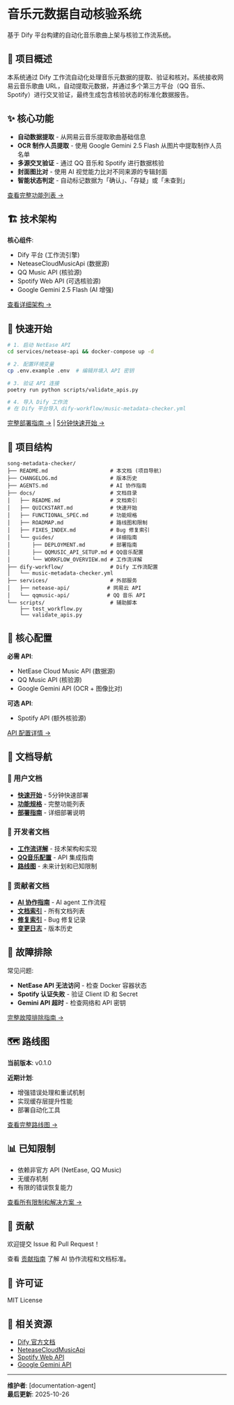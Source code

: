 # 音乐元数据自动核验系统

基于 Dify 平台构建的自动化音乐歌曲上架与核验工作流系统。

## 🎯 项目概述

本系统通过 Dify 工作流自动化处理音乐元数据的提取、验证和核对。系统接收网易云音乐歌曲 URL，自动提取元数据，并通过多个第三方平台（QQ 音乐、Spotify）进行交叉验证，最终生成包含核验状态的标准化数据报告。

## ✨ 核心功能

- **自动数据提取** - 从网易云音乐提取歌曲基础信息
- **OCR 制作人员提取** - 使用 Google Gemini 2.5 Flash 从图片中提取制作人员名单
- **多源交叉验证** - 通过 QQ 音乐和 Spotify 进行数据核验
- **封面图比对** - 使用 AI 视觉能力比对不同来源的专辑封面
- **智能状态判定** - 自动标记数据为「确认」、「存疑」或「未查到」

[查看完整功能列表 →](docs/FUNCTIONAL_SPEC.md)

## 🏗️ 技术架构

**核心组件**:

- Dify 平台 (工作流引擎)
- NeteaseCloudMusicApi (数据源)
- QQ Music API (核验源)
- Spotify Web API (可选核验源)
- Google Gemini 2.5 Flash (AI 增强)

[查看详细架构 →](docs/guides/WORKFLOW_OVERVIEW.md)

## 🚀 快速开始

```bash
# 1. 启动 NetEase API
cd services/netease-api && docker-compose up -d

# 2. 配置环境变量
cp .env.example .env  # 编辑并填入 API 密钥

# 3. 验证 API 连接
poetry run python scripts/validate_apis.py

# 4. 导入 Dify 工作流
# 在 Dify 平台导入 dify-workflow/music-metadata-checker.yml
```

[完整部署指南 →](docs/guides/DEPLOYMENT.md) | [5分钟快速开始 →](docs/QUICKSTART.md)

## 📁 项目结构

```
song-metadata-checker/
├── README.md                    # 本文档 (项目导航)
├── CHANGELOG.md                 # 版本历史
├── AGENTS.md                    # AI 协作指南
├── docs/                        # 文档目录
│   ├── README.md                # 文档索引
│   ├── QUICKSTART.md            # 快速开始
│   ├── FUNCTIONAL_SPEC.md       # 功能规格
│   ├── ROADMAP.md               # 路线图和限制
│   ├── FIXES_INDEX.md           # Bug 修复索引
│   └── guides/                  # 详细指南
│       ├── DEPLOYMENT.md        # 部署指南
│       ├── QQMUSIC_API_SETUP.md # QQ音乐配置
│       └── WORKFLOW_OVERVIEW.md # 工作流详解
├── dify-workflow/               # Dify 工作流配置
│   └── music-metadata-checker.yml
├── services/                    # 外部服务
│   ├── netease-api/            # 网易云 API
│   └── qqmusic-api/            # QQ 音乐 API
└── scripts/                     # 辅助脚本
    ├── test_workflow.py
    └── validate_apis.py
```

## 🔑 核心配置

**必需 API**:

- NetEase Cloud Music API (数据源)
- QQ Music API (核验源)
- Google Gemini API (OCR + 图像比对)

**可选 API**:

- Spotify API (额外核验源)

[API 配置详情 →](docs/guides/DEPLOYMENT.md#service-configuration)

## 📖 文档导航

### 👥 用户文档

- **[快速开始](docs/QUICKSTART.md)** - 5分钟快速部署
- **[功能规格](docs/FUNCTIONAL_SPEC.md)** - 完整功能列表
- **[部署指南](docs/guides/DEPLOYMENT.md)** - 详细部署说明

### 🔧 开发者文档

- **[工作流详解](docs/guides/WORKFLOW_OVERVIEW.md)** - 技术架构和实现
- **[QQ音乐配置](docs/guides/QQMUSIC_API_SETUP.md)** - API 集成指南
- **[路线图](docs/ROADMAP.md)** - 未来计划和已知限制

### 📝 贡献者文档

- **[AI 协作指南](AGENTS.md)** - AI agent 工作流程
- **[文档索引](docs/README.md)** - 所有文档列表
- **[修复索引](docs/FIXES_INDEX.md)** - Bug 修复记录
- **[变更日志](CHANGELOG.md)** - 版本历史

## 🐛 故障排除

常见问题:

- **NetEase API 无法访问** - 检查 Docker 容器状态
- **Spotify 认证失败** - 验证 Client ID 和 Secret
- **Gemini API 超时** - 检查网络和 API 密钥

[完整故障排除指南 →](docs/guides/DEPLOYMENT.md#troubleshooting)

## 🗺️ 路线图

**当前版本**: v0.1.0

**近期计划**:

- 增强错误处理和重试机制
- 实现缓存层提升性能
- 部署自动化工具

[查看完整路线图 →](docs/ROADMAP.md)

## 📊 已知限制

- 依赖非官方 API (NetEase, QQ Music)
- 无缓存机制
- 有限的错误恢复能力

[查看所有限制和解决方案 →](docs/ROADMAP.md#known-limitations)

## 🤝 贡献

欢迎提交 Issue 和 Pull Request！

查看 [贡献指南](AGENTS.md) 了解 AI 协作流程和文档标准。

## 📄 许可证

MIT License

## 🔗 相关资源

- [Dify 官方文档](https://docs.dify.ai/)
- [NeteaseCloudMusicApi](https://github.com/Binaryify/NeteaseCloudMusicApi)
- [Spotify Web API](https://developer.spotify.com/documentation/web-api)
- [Google Gemini API](https://ai.google.dev/gemini-api/docs)

---

**维护者**: [documentation-agent]  
**最后更新**: 2025-10-26
